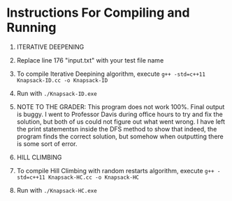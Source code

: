# Instructions For Compiling and Running

1. ITERATIVE DEEPENING
2. Replace line 176 "input.txt" with your test file name
3. To compile Iterative Deepining algorithm, execute `g++ -std=c++11 Knapsack-ID.cc -o Knapsack-ID`
4. Run with `./Knapsack-ID.exe`
5. NOTE TO THE GRADER: This program does not work 100%. Final output is buggy. I went to Professor Davis during office hours to try and fix the solution, but both of us could not figure out what went wrong. I have left the print statementsn inside the DFS method to show that indeed, the program finds the correct solution, but somehow when outputting there is some sort of error.

1. HILL CLIMBING
2. To compile Hill Climbing with random restarts algorithm, execute `g++ -std=c++11 Knapsack-HC.cc -o Knapsack-HC`
3. Run with `./Knapsack-HC.exe`

